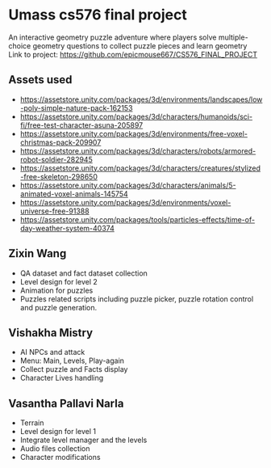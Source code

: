 # Umass cs576 final project
An interactive geometry puzzle adventure where players solve multiple-choice geometry questions to collect puzzle pieces and learn geometry
Link to project: https://github.com/epicmouse667/CS576_FINAL_PROJECT

## Assets used
- https://assetstore.unity.com/packages/3d/environments/landscapes/low-poly-simple-nature-pack-162153
- https://assetstore.unity.com/packages/3d/characters/humanoids/sci-fi/free-test-character-asuna-205897
- https://assetstore.unity.com/packages/3d/environments/free-voxel-christmas-pack-209907
- https://assetstore.unity.com/packages/3d/characters/robots/armored-robot-soldier-282945
- https://assetstore.unity.com/packages/3d/characters/creatures/stylized-free-skeleton-298650
- https://assetstore.unity.com/packages/3d/characters/animals/5-animated-voxel-animals-145754
- https://assetstore.unity.com/packages/3d/environments/voxel-universe-free-91388
- https://assetstore.unity.com/packages/tools/particles-effects/time-of-day-weather-system-40374

## Zixin Wang
- QA dataset and fact dataset collection
- Level design for level 2
- Animation for puzzles
- Puzzles related scripts including puzzle picker, puzzle rotation control and puzzle generation.

## Vishakha Mistry
 - AI NPCs and attack
 - Menu: Main, Levels, Play-again
 - Collect puzzle and Facts display
 - Character Lives handling

## Vasantha Pallavi Narla
 - Terrain
 - Level design for level 1
 - Integrate level manager and the levels
 - Audio files collection
 - Character modifications

